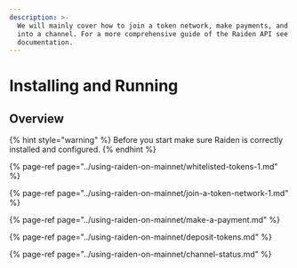 ```yaml
---
description: >-
  We will mainly cover how to join a token network, make payments, and deposit
  into a channel. For a more comprehensive guide of the Raiden API see the API
  documentation.
---
```


# Installing and Running

## Overview

{% hint style="warning" %}
Before you start make sure Raiden is correctly installed and configured.
{% endhint %}

{% page-ref page="../using-raiden-on-mainnet/whitelisted-tokens-1.md" %}

{% page-ref page="../using-raiden-on-mainnet/join-a-token-network-1.md" %}

{% page-ref page="../using-raiden-on-mainnet/make-a-payment.md" %}

{% page-ref page="../using-raiden-on-mainnet/deposit-tokens.md" %}

{% page-ref page="../using-raiden-on-mainnet/channel-status.md" %}



